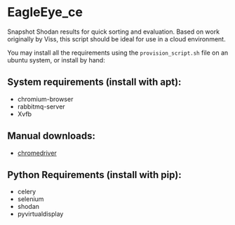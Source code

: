 EagleEye_ce
===========

Snapshot Shodan results for quick sorting and evaluation. Based on
work originally by Viss, this script should be ideal for use in a
cloud environment.


You may install all the requirements using the `provision_script.sh`
file on an ubuntu system, or install by hand:

System requirements (install with apt):
-------------------
 * chromium-browser
 * rabbitmq-server
 * Xvfb

Manual downloads:
----------------
 * [chromedriver](http://code.google.com/p/chromedriver/downloads/list)

Python Requirements (install with pip):
-------------------
 * celery
 * selenium
 * shodan
 * pyvirtualdisplay
